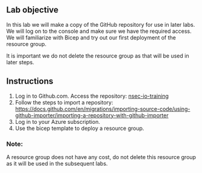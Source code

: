 ## Lab objective
In this lab we will make a copy of the GitHub repository for use in later labs. We will log on to the console and make sure we have the required access. We will familiarize with Bicep and try out our first deployment of the resource group.

It is important we do not delete the resource group as that will be used in later steps.

## Instructions
1. Log in to Github.com. Access the repository: [nsec-io-training](https://github.com/karimelmel/nsec-io-training/)
2. Follow the steps to import a repository: https://docs.github.com/en/migrations/importing-source-code/using-github-importer/importing-a-repository-with-github-importer 
3. Log in to your Azure subscription.
4. Use the bicep template to deploy a resource group.

### Note:
A resource group does not have any cost, do not delete this resource group as it will be used in the subsequent labs.
